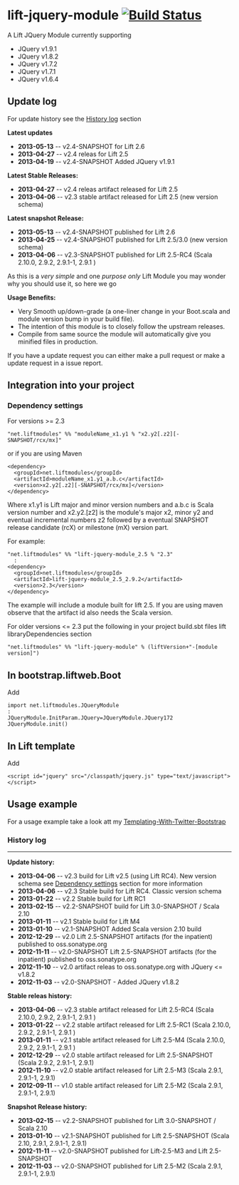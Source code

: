 lift-jquery-module [![Build Status](https://secure.travis-ci.org/karma4u101/lift-jquery-module.png)](http://travis-ci.org/karma4u101/lift-jquery-module)
==================

A Lift JQuery Module currently supporting 

- JQuery v1.9.1
- JQuery v1.8.2
- JQuery v1.7.2
- JQuery v1.7.1
- JQuery v1.6.4


Update log
----------

For update history see the [History log](https://github.com/karma4u101/lift-jquery-module#history-log) section

**Latest updates**
- **2013-05-13** -- v2.4-SNAPSHOT for Lift 2.6
- **2013-04-27** -- v2.4 releas for Lift 2.5
- **2013-04-19** -- v2.4-SNAPSHOT Added JQuery v1.9.1

**Latest Stable Releases:**
- **2013-04-27** -- v2.4 releas artifact released for Lift 2.5
- **2013-04-06** -- v2.3 stable artifact released for Lift 2.5 (new version schema)

**Latest snapshot Release:**
- **2013-05-13** -- v2.4-SNAPSHOT published for Lift 2.6
- **2013-04-25** -- v2.4-SNAPSHOT published for Lift 2.5/3.0 (new version schema)
- **2013-04-06** -- v2.3-SNAPSHOT published for Lift 2.5-RC4 (Scala 2.10.0, 2.9.2, 2.9.1-1, 2.9.1 ) 

As this is a *very simple* and one *purpose only* Lift Module you may wonder why you should use it, so here we go 

**Usage Benefits:** 
- Very Smooth up/down-grade (a one-liner change in your Boot.scala and module version bump in your build file). 
- The intention of this module is to closely follow the upstream releases.
- Compile from same source the module will automatically give you minified files in production.
 
If you have a update request you can either make a pull request or make a update request in a issue report. 

Integration into your project 
-------------------------------

### Dependency settings
	
For versions >= 2.3

    "net.liftmodules" %% "moduleName_x1.y1 % "x2.y2[.z2][-SNAPSHOT/rcx/mx]"

or if you are using Maven

    <dependency>
      <groupId>net.liftmodules</groupId>
      <artifactId>moduleName_x1.y1_a.b.c</artifactId>
      <version>x2.y2[.z2][-SNAPSHOT/rcx/mx]</version>
    </dependency>

Where x1.y1 is Lift major and minor version numbers and a.b.c is Scala
version number and x2.y2.[z2] is the module's major x2, minor y2 and
eventual incremental numbers z2 followed by a eventual SNAPSHOT 
release candidate (rcX) or milestone (mX) version part.

For example:

    "net.liftmodules" %% "lift-jquery-module_2.5 % "2.3"
      :
    <dependency>
      <groupId>net.liftmodules</groupId>
      <artifactId>lift-jquery-module_2.5_2.9.2</artifactId>
      <version>2.3</version>
    </dependency>

The example will include a module built for lift 2.5. If you are using maven observe that the artifact id also needs the Scala version.

For older versions <= 2.3 put the following in your project build.sbt files lift libraryDependencies section 

    "net.liftmodules" %% "lift-jquery-module" % (liftVersion+"-[module version]") 

In bootstrap.liftweb.Boot
-------------------------  

Add

    import net.liftmodules.JQueryModule
    :
    JQueryModule.InitParam.JQuery=JQueryModule.JQuery172
    JQueryModule.init()


In Lift template
----------------

Add 

    <script id="jquery" src="/classpath/jquery.js" type="text/javascript"></script>

Usage example
-------------

For a usage example take a look att my [Templating-With-Twitter-Bootstrap](https://github.com/karma4u101/Templating-With-Twitter-Bootstrap)

### History log
----------------

**Update history:**
- **2013-04-06** -- v2.3 build for Lift v2.5 (using Lift RC4). New version schema see [Dependency settings](https://github.com/karma4u101/FoBo/blob/master/README.md#dependency-settings) section for more information
- **2013-04-06** -- v2.3 Stable build for Lift RC4. Classic version schema
- **2013-01-22** -- v2.2 Stable build for Lift RC1
- **2013-02-15** -- v2.2-SNAPSHOT build for Lift 3.0-SNAPSHOT / Scala 2.10
- **2013-01-11** -- v2.1 Stable build for Lift M4
- **2013-01-10** -- v2.1-SNAPSHOT Added Scala version 2.10 build 
- **2012-12-29** -- v2.0 Lift 2.5-SNAPSHOT artifacts (for the inpatient) published to oss.sonatype.org
- **2012-11-11** -- v2.0-SNAPSHOT Lift 2.5-SNAPSHOT artifacts (for the inpatient) published to oss.sonatype.org
- **2012-11-10** -- v2.0 artifact releas to oss.sonatype.org with JQuery <= v1.8.2 
- **2012-11-03** -- v2.0-SNAPSHOT - Added JQuery v1.8.2 

**Stable releas history:**
- **2013-04-06** -- v2.3 stable artifact released for Lift 2.5-RC4 (Scala 2.10.0, 2.9.2, 2.9.1-1, 2.9.1 ) 
- **2013-01-22** -- v2.2 stable artifact released for Lift 2.5-RC1 (Scala 2.10.0, 2.9.2, 2.9.1-1, 2.9.1 ) 
- **2013-01-11** -- v2.1 stable artifact released for Lift 2.5-M4 (Scala 2.10.0, 2.9.2, 2.9.1-1, 2.9.1 )
- **2012-12-29** -- v2.0 stable artifact released for Lift 2.5-SNAPSHOT (Scala 2.9.2, 2.9.1-1, 2.9.1)
- **2012-11-10** -- v2.0 stable artifact released for Lift 2.5-M3 (Scala 2.9.1, 2.9.1-1, 2.9.1)
- **2012-09-11** -- v1.0 stable artifact released for Lift 2.5-M2 (Scala 2.9.1, 2.9.1-1, 2.9.1)


**Snapshot Release history:**
- **2013-02-15** -- v2.2-SNAPSHOT published for Lift 3.0-SNAPSHOT / Scala 2.10
- **2013-01-10** -- v2.1-SNAPSHOT published for Lift 2.5-SNAPSHOT (Scala 2.10, 2.9.1, 2.9.1-1, 2.9.1)
- **2012-11-11** -- v2.0-SNAPSHOT published for Lift-2.5-M3 and Lift 2.5-SNAPSHOT
- **2012-11-03** -- v2.0-SNAPSHOT published for Lift 2.5-M2 (Scala 2.9.1, 2.9.1-1, 2.9.1)


